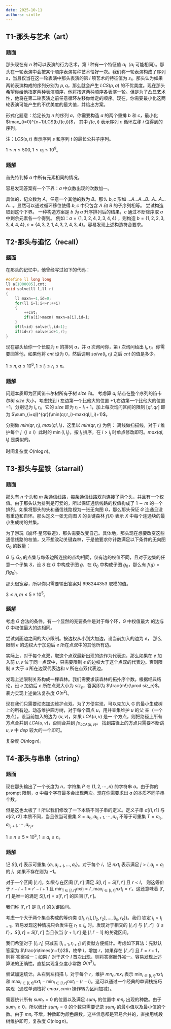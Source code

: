 ```yaml
---
date: 2025-10-11
authors: sintle
---
```


## T1-那头与艺术（art）

### 题面

那头现在有 $n$ 种可以表演的行为艺术，第 $i$ 种有一个特征值 $a_i$（$a_i$ 可能相同）。那头在一轮表演中会按某个顺序表演每种艺术恰好一次。我们称一轮表演构成了序列 $s$，当且仅当在这一轮表演中那头表演的第 $i$ 项艺术的特征值为 $s_i$。那头认为如果两轮表演构成的序列分别为 $p,q$，那么就会产生 $LCS(p,q)$ 的不优美度。现在那头希望你给他指定两种表演顺序，他将按这两种顺序各表演一轮。但是为了凸显艺术性，他将在第二轮表演之前任意循环左移你给定的顺序。现在，你需要最小化这两轮表演可能产生的不优美度的最大值，并给出方案。

形式化题意：给定长为 $n$ 的序列 $a$，你需要构造 $a$ 的两个重排 $b$ 和 $c$，最小化 $\max_{i=0}^{n−1}LCS(b,f(c,i))$， 其中 $f(c,i)$ 表示序列 $c$ 循环左移 $i$ 位得到的序列。

注：$LCS(s,t)$ 表示序列 $s$ 和序列 $t$ 的最长公共子序列。

$1\leq n\leq 500,1\leq a_i\leq 10^9$。

### 题解

首先特判掉 $a$ 中所有元素相同的情况。

容易发现答案有一个下界：$a$ 中众数出现的次数加一。

具体的，记众数为 $A$，任意一个其他的数为 $B$。那么 $b,c$ 形如 $\dots A\dots A\dots B\dots A\dots A\dots A\dots$。显然可以通过循环移位使得 $b,c$ 中只包含 $A$ 和 $B$ 的子序列相等。 尝试构造取到这个下界。 一种构造方案是 $b$ 为 $a$ 升序排列后的结果，$c$ 通过不断降序取 $a$ 中剩余元素各一个得到。 例如：$a=\{1,3,2,4,2,3,4,4\}$ ，则构造 $b=\{1,2,2,3,3,4,4,4\},c=\{4,3,2,1,4,3,2,4,3,4\}$。容易发现上述构造符合要求。

## T2-那头与追忆（recall）

### 题面

在那头的记忆中，他曾经写过如下的代码：

```cpp
#define ll long long
ll a[1000005],cnt;
void solve(ll l,ll r)
{
	ll maxn=−1,id=0;
	for(ll i=l;i<=r;++i)
    {
        ++cnt;
        if(a[i]>maxn) maxn=a[i],id=i;
    }
	if(l<id) solve(l,id−1);
	if(id<r) solve(id+1,r);
}
```

现在那头给你一个长度为 $n$ 的排列 $a$，并 $q$ 次询问你，第 $i$ 次询问给出 $l_i,r_i$。你需要回答他，如果他将 $cnt$ 设为 $0$，然后调用 $solve(l_i,r_i)$ 之后 $cnt$ 的值是多少。

$1\leq n,q\leq10^6,1\leq l_i\leq r_i\leq n$。

### 题解

问题本质即为区间笛卡尔树所有子树 $size$ 和。 考虑算 $a_i$ 结点在整个序列的笛卡尔树 $size$ 大小，考虑找到 $i$ 左边第一个比他大的位置 $+1$,右边第一个比他大的位置 $-1$，分别记为 $l_i,r_i$，它的 $size$ 即为 $r_i-l_i+1$，加上每次询问区间的限制 $[ql,qr]$ 即为 $\sum_{i=ql}^{qr}(\min(qr,r_i)-max(ql,l_i)+1)$。

分别做 $min(qr,r_i),max(ql,l_i)$，这里以 $min(qr,r_i)$ 为例： 离线做扫描线，对于 $i$ 维护每个 $j$（$j\leq i$）此时的 $\min(i,l_j)$，按 $l_j$ 排序，在 $i>l_j$ 时单点修改即可。$max(ql,l_i)$ 是类似的。

时间复杂度 $O(n\log n)$。

## T3-那头与星铁（starrail）

### 题面

那头有 $n$ 个头和 $m$ 条通信线路，每条通信线路双向连接了两个头，并且有一个权值。由于那头认为排列是可爱的，所以保证通信线路的权值构成了 $1\sim m$ 的一个排列。如果将那头的头和通信线路视为一张无向图 $G$，那么那头保证 $G$ 连通且没有重边和自环。那头定义一张无向图 $X$ 的关键森林 $f(X)$ 表示 $X$ 中每个连通块的最小生成树的并集。

为了游玩《崩坏·星穹铁道》，那头需要改变自己。具体地，那头现在想要改变这些通信线路的权值，又不想改动关键森林，于是他要求你计数满足以下条件的无向图 $G_0$ 的数量：

$G$ 与 $G_0$ 的点集与每条边所连接的点均相同，仅有边的权值不同，且对于边集的任意一个子集 $S$，设 $S$ 在 $G$ 中构成子图 $g$，在 $G_0$ 中构成子图 $g_0$，那么有 $f(g)=f(g_0)$。

那头很宽容，所以你只需要输出答案对 $998244353$ 取模的值。

$3\leq n,m\leq 5\times 10^5$。

### 题解

考虑 $G$ 合法的条件。有一个显然的充要条件是对于每个环，$G$ 中权值最大 的边与 $G$ 中权值最大的边相同。

尝试刻画边之间的大小限制。按边权从小到大加边，设当前加入的边为 $e$， 那么限制 $e$ 的边权大于加边后 $e$ 所在点双中的其他所有边。

实际上，对于每个点双，取这个点双最新出现的边作为代表边，那么如果在 $e$ 加入前 $u,v$ 位于同一点双中，只需要限制 $e$ 的边权大于这个点双的代表边。否则限制 $e$ 大于 $u$ 所在边双代表边和 $v$ 所在点双代表边。

发现上述限制关系构成一棵森林。我们需要求该森林的拓扑序个数。根据经典结论，设 $e$ 加边后 $e$ 所在点双大小为 $siz_e$，答案即为 $\frac{m!}{\prod siz_e}$。暴力实现上述做法复杂度 $O(n^2)$。

现在我们只需要动态加边维护点双。为了方便实现，可以先加入 G 的最小生成树上的所有边。动态维护圆方树，对于每个圆点 $u$，用并查集维护 $u$ 的父 亲（一个方点）。设当前加入的边为 $(u,v)$，如果 $LCA(u,v)$ 是一 个方点，则把路径上所有方点合并到 $LCA(u,v)$，否则合并到 $fa_{LCA(u,v)}$。 找到路径上的方点只需要不断跳 $u,v$ 中 $dep$ 较大的一个即可。

复杂度 $O(n\log n)$。

## T4-那头与串串（string）

### 题面

现在那头输出了一个长度为 $n$，字符集 $P\in \{1,2,\cdots ,n\}$ 的字符串 $a$。由于你的 $\text{prompt}$ 限制，$a$ 中每个字符最多会出现两次。现在你需要求出 $a$ 的本质不同子串个数。

但是这也太板了！所以我们修改了一下本质不同子串的定义。定义子串 $a[l1,r1]$ 与 $a[l2,r2]$ 本质不同，当且仅当可重集 $S={a_{l_1} ,a_{l_1+1},\cdots,a_{r_1}}$ 不等于可重集 $T={a_{l_2},a_{l_2+1},\cdots,a_{r_2}}$。

$1\leq n\leq 5\times10^5,1\leq a_i\leq n$。

### 题解

记 $S[l,r]$ 表示可重集 $\{a_l,a_{l+1},\dots,a_r\}$。对于每个 $i$，记 $nxt_i$ 表示满足 $j>i,a_j=a_i$ 的 $j$，如果不存在则为 $-1$。

对于一个区间 $[l,r]$，如果存在区间 $[l',r']$ 满足 $S[l,r]=S[l',r']$ 且 $r<l$， 则这等价于 $r-l+1=r'-l+1$ 且 $\min_{i\in[l,r]}nxt_i=l',\max_{i\in[l,r]}nxt_i=r'$。这还意味着 $[l',r']$ 是唯一的满足 $S[l,r]=s[l',r']$ 的区间 $[l',r']$。

我们称 $[l',r']$ 是 $[l,r]$ 的关键区间。

考虑一个大于两个集合构成的等价类 $\{[l_1,r_1],[l_2,r_2],\dots,[l_k,r_k]\}$。我们 钦定 $l_i<l_{i+1}$。容易发现这种情况只会发生在 $r_1\geq l_k$ 时。发现对于相交的 $[l,r]$ 与 $[l',r']$（$l\leq l'$），$S[l,r]=S[l',r']$ 当且仅当 $[r+1,r']$ 是 $[l,l'-1]$ 的关键区间。

我们希望对于 $[l_i,r_i]$ 只减去 $[l_{i+1},r_{i+1}]$ 的贡献方便统计。考虑如下算法：先默认答案为 $\frac{n\times(n+1)}2$，枚举 $l$，增加 $r$，如果存在 $[l',r']$ 且 $l'=r+1$，则将 答案减一；如果 $l'$ 对于这个 $l$ 首次出现，则将答案额外减一。容易发现上述 算法的正确性。直接实现复杂度小常数 $O(n^2)$。

尝试加速统计。从右到左扫描 $l$，对于每个 $r$，维护 $mn_r,mx_r$ 表示 $\min_{i\in[l,r]}nxt_i$ 和 $\max_{i\in[l,r]}nxt_i-\min_{i\in[l,r]}nxt_i-(r-l)$。这可以通过一个经典的单调栈技巧实现（通过单调栈将 $cmax,cmin$ 操作转为区间加减）。

需要统计所有 $sum_r=0$ 的位置以及满足 $sum_r$ 的位置中 $mn_r$ 出现的种数。由于 $sum_r\geq0$，所以统计 $sum_r=0$ 的个数只需要记录 $sum_r$ 的最小值以及最小值的个数。由于 $mn_r$ 不增，种数即为颜色段数。这些信息都是容易合并的，直接用线段树维护即可，复杂度 $O(n\log n)$。
